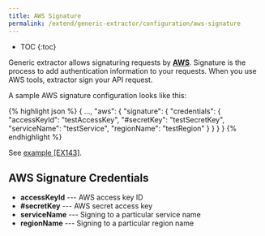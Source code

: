 ```yaml
---
title: AWS Signature
permalink: /extend/generic-extractor/configuration/aws-signature
---
```


* TOC
{:toc}

Generic extractor allows signaturing requests by [**AWS**](https://docs.aws.amazon.com/general/latest/gr/signature-version-4.html).
Signature is the process to add authentication information to your requests. When you use AWS tools, extractor sign your API request.

A sample AWS signature configuration looks like this:

{% highlight json %}
{
  ...,
  "aws": {
    "signature": {
      "credentials": {
        "accessKeyId": "testAccessKey",
        "#secretKey": "testSecretKey",
        "serviceName": "testService",
        "regionName": "testRegion"
      }
    }
  }
}
{% endhighlight %}

See [example [EX143]](https://github.com/keboola/generic-extractor/tree/master/doc/examples/143-aws-signature-request).

## AWS Signature Credentials
- **accessKeyId** --- AWS access key ID
- **#secretKey** --- AWS secret access key
- **serviceName** --- Signing to a particular service name
- **regionName** --- Signing to a particular region name
